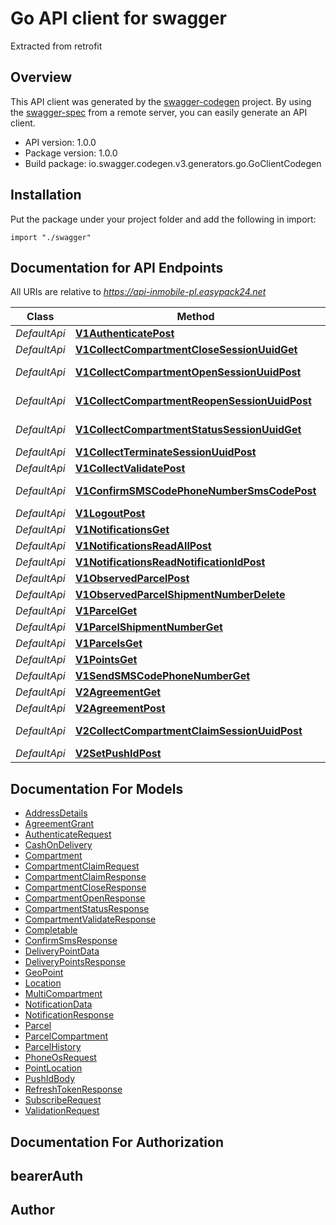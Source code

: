 # Go API client for swagger

Extracted from retrofit

## Overview
This API client was generated by the [swagger-codegen](https://github.com/swagger-api/swagger-codegen) project.  By using the [swagger-spec](https://github.com/swagger-api/swagger-spec) from a remote server, you can easily generate an API client.

- API version: 1.0.0
- Package version: 1.0.0
- Build package: io.swagger.codegen.v3.generators.go.GoClientCodegen

## Installation
Put the package under your project folder and add the following in import:
```golang
import "./swagger"
```

## Documentation for API Endpoints

All URIs are relative to *https://api-inmobile-pl.easypack24.net*

Class | Method | HTTP request | Description
------------ | ------------- | ------------- | -------------
*DefaultApi* | [**V1AuthenticatePost**](docs/DefaultApi.md#v1authenticatepost) | **Post** /v1/authenticate | RegistrationApi.refreshToken
*DefaultApi* | [**V1CollectCompartmentCloseSessionUuidGet**](docs/DefaultApi.md#v1collectcompartmentclosesessionuuidget) | **Get** /v1/collect/compartment/close/{sessionUuid} | CompartmentApi.closeCompartment
*DefaultApi* | [**V1CollectCompartmentOpenSessionUuidPost**](docs/DefaultApi.md#v1collectcompartmentopensessionuuidpost) | **Post** /v1/collect/compartment/open/{sessionUuid} | CompartmentApi.openCompartment
*DefaultApi* | [**V1CollectCompartmentReopenSessionUuidPost**](docs/DefaultApi.md#v1collectcompartmentreopensessionuuidpost) | **Post** /v1/collect/compartment/reopen/{sessionUuid} | CompartmentApi.reopenCompartment
*DefaultApi* | [**V1CollectCompartmentStatusSessionUuidGet**](docs/DefaultApi.md#v1collectcompartmentstatussessionuuidget) | **Get** /v1/collect/compartment/status/{sessionUuid} | CompartmentStatusApi.statusCompartment
*DefaultApi* | [**V1CollectTerminateSessionUuidPost**](docs/DefaultApi.md#v1collectterminatesessionuuidpost) | **Post** /v1/collect/terminate/{sessionUuid} | CompartmentApi.terminateCompartment
*DefaultApi* | [**V1CollectValidatePost**](docs/DefaultApi.md#v1collectvalidatepost) | **Post** /v1/collect/validate | CompartmentApi.validateCompartment
*DefaultApi* | [**V1ConfirmSMSCodePhoneNumberSmsCodePost**](docs/DefaultApi.md#v1confirmsmscodephonenumbersmscodepost) | **Post** /v1/confirmSMSCode/{phoneNumber}/{smsCode} | RegistrationApi.confirmSMSCode
*DefaultApi* | [**V1LogoutPost**](docs/DefaultApi.md#v1logoutpost) | **Post** /v1/logout | UserApi.logout
*DefaultApi* | [**V1NotificationsGet**](docs/DefaultApi.md#v1notificationsget) | **Get** /v1/notifications | NotificationCenterApi.news
*DefaultApi* | [**V1NotificationsReadAllPost**](docs/DefaultApi.md#v1notificationsreadallpost) | **Post** /v1/notifications/readAll | NotificationCenterApi.markAsReadAll
*DefaultApi* | [**V1NotificationsReadNotificationIdPost**](docs/DefaultApi.md#v1notificationsreadnotificationidpost) | **Post** /v1/notifications/read/{notificationId} | NotificationCenterApi.markAsRead
*DefaultApi* | [**V1ObservedParcelPost**](docs/DefaultApi.md#v1observedparcelpost) | **Post** /v1/observedParcel | ParcelApi.subscribeParcel
*DefaultApi* | [**V1ObservedParcelShipmentNumberDelete**](docs/DefaultApi.md#v1observedparcelshipmentnumberdelete) | **Delete** /v1/observedParcel/{shipmentNumber} | ParcelApi.removeObservedParcel
*DefaultApi* | [**V1ParcelGet**](docs/DefaultApi.md#v1parcelget) | **Get** /v1/parcel | ParcelApi.parcelsWithDate
*DefaultApi* | [**V1ParcelShipmentNumberGet**](docs/DefaultApi.md#v1parcelshipmentnumberget) | **Get** /v1/parcel/{shipmentNumber} | ParcelApi.oneParcel
*DefaultApi* | [**V1ParcelsGet**](docs/DefaultApi.md#v1parcelsget) | **Get** /v1/parcels | ParcelApi.parcels
*DefaultApi* | [**V1PointsGet**](docs/DefaultApi.md#v1pointsget) | **Get** /v1/points | MapApi.pointsFor
*DefaultApi* | [**V1SendSMSCodePhoneNumberGet**](docs/DefaultApi.md#v1sendsmscodephonenumberget) | **Get** /v1/sendSMSCode/{phoneNumber} | RegistrationApi.sendSMSCode
*DefaultApi* | [**V2AgreementGet**](docs/DefaultApi.md#v2agreementget) | **Get** /v2/agreement | AgreementApi.agreement
*DefaultApi* | [**V2AgreementPost**](docs/DefaultApi.md#v2agreementpost) | **Post** /v2/agreement | AgreementApi.agreement
*DefaultApi* | [**V2CollectCompartmentClaimSessionUuidPost**](docs/DefaultApi.md#v2collectcompartmentclaimsessionuuidpost) | **Post** /v2/collect/compartment/claim/{sessionUuid} | CompartmentApi.claimCompartment
*DefaultApi* | [**V2SetPushIdPost**](docs/DefaultApi.md#v2setpushidpost) | **Post** /v2/setPushId | CloudMessagingApi.setPushId

## Documentation For Models

 - [AddressDetails](docs/AddressDetails.md)
 - [AgreementGrant](docs/AgreementGrant.md)
 - [AuthenticateRequest](docs/AuthenticateRequest.md)
 - [CashOnDelivery](docs/CashOnDelivery.md)
 - [Compartment](docs/Compartment.md)
 - [CompartmentClaimRequest](docs/CompartmentClaimRequest.md)
 - [CompartmentClaimResponse](docs/CompartmentClaimResponse.md)
 - [CompartmentCloseResponse](docs/CompartmentCloseResponse.md)
 - [CompartmentOpenResponse](docs/CompartmentOpenResponse.md)
 - [CompartmentStatusResponse](docs/CompartmentStatusResponse.md)
 - [CompartmentValidateResponse](docs/CompartmentValidateResponse.md)
 - [Completable](docs/Completable.md)
 - [ConfirmSmsResponse](docs/ConfirmSmsResponse.md)
 - [DeliveryPointData](docs/DeliveryPointData.md)
 - [DeliveryPointsResponse](docs/DeliveryPointsResponse.md)
 - [GeoPoint](docs/GeoPoint.md)
 - [Location](docs/Location.md)
 - [MultiCompartment](docs/MultiCompartment.md)
 - [NotificationData](docs/NotificationData.md)
 - [NotificationResponse](docs/NotificationResponse.md)
 - [Parcel](docs/Parcel.md)
 - [ParcelCompartment](docs/ParcelCompartment.md)
 - [ParcelHistory](docs/ParcelHistory.md)
 - [PhoneOsRequest](docs/PhoneOsRequest.md)
 - [PointLocation](docs/PointLocation.md)
 - [PushIdBody](docs/PushIdBody.md)
 - [RefreshTokenResponse](docs/RefreshTokenResponse.md)
 - [SubscribeRequest](docs/SubscribeRequest.md)
 - [ValidationRequest](docs/ValidationRequest.md)

## Documentation For Authorization

## bearerAuth

## Author



